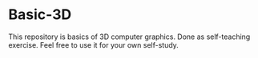 # Basic-3D
This repository is basics of 3D computer graphics. Done as self-teaching exercise.
Feel free to use it for your own self-study.
